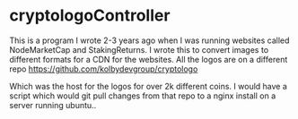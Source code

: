 # cryptologoController

This is a program I wrote 2-3 years ago when I was running websites called NodeMarketCap and StakingReturns. I wrote this to convert images to different formats for a CDN for the websites. All the logos are on a different repo https://github.com/kolbydevgroup/cryptologo

Which was the host for the logos for over 2k different coins. I would have a script which would git pull changes from that repo to a nginx install on a server running ubuntu..
